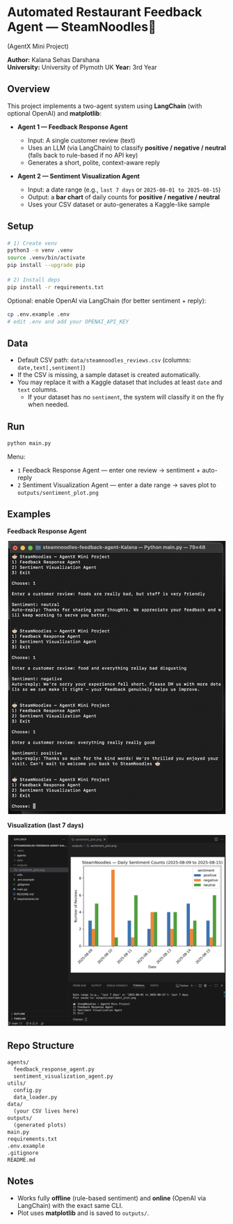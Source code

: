# Automated Restaurant Feedback Agent — SteamNoodles🍜 
(AgentX Mini Project)

**Author:** Kalana Sehas Darshana  
**University:** University of Plymoth UK 
**Year:** 3rd Year

## Overview
This project implements a two-agent system using **LangChain** (with optional OpenAI) and **matplotlib**:

- **Agent 1 — Feedback Response Agent**
  - Input: A single customer review (text)
  - Uses an LLM (via LangChain) to classify **positive / negative / neutral** (falls back to rule-based if no API key)
  - Generates a short, polite, context-aware reply

- **Agent 2 — Sentiment Visualization Agent**
  - Input: a date range (e.g., `last 7 days` or `2025-08-01 to 2025-08-15`)
  - Output: a **bar chart** of daily counts for **positive / negative / neutral**
  - Uses your CSV dataset or auto-generates a Kaggle-like sample

## Setup

```bash
# 1) Create venv
python3 -m venv .venv
source .venv/bin/activate
pip install --upgrade pip

# 2) Install deps
pip install -r requirements.txt
```

Optional: enable OpenAI via LangChain (for better sentiment + reply):
```bash
cp .env.example .env
# edit .env and add your OPENAI_API_KEY
```

## Data
- Default CSV path: `data/steamnoodles_reviews.csv` (columns: `date,text[,sentiment]`)
- If the CSV is missing, a sample dataset is created automatically.
- You may replace it with a Kaggle dataset that includes at least `date` and `text` columns.
  - If your dataset has no `sentiment`, the system will classify it on the fly when needed.

## Run

```bash
python main.py
```

Menu:
- `1` Feedback Response Agent — enter one review → sentiment + auto-reply
- `2` Sentiment Visualization Agent — enter a date range → saves plot to `outputs/sentiment_plot.png`

## Examples

**Feedback Response Agent**
<p align="center">
  <img src="demo_output.jpg" width="500">
</p>

**Visualization (last 7 days)**

<p align="center">
  <img src="sentiment_plot.jpg" width="500">
</p>


## Repo Structure
```
agents/
  feedback_response_agent.py
  sentiment_visualization_agent.py
utils/
  config.py
  data_loader.py
data/
  (your CSV lives here)
outputs/
  (generated plots)
main.py
requirements.txt
.env.example
.gitignore
README.md
```

## Notes
- Works fully **offline** (rule-based sentiment) and **online** (OpenAI via LangChain) with the exact same CLI.
- Plot uses **matplotlib** and is saved to `outputs/`.
